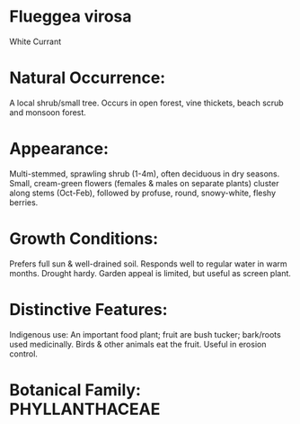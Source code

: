 # Flueggea virosa
White Currant

# Natural Occurrence:
A local shrub/small tree. Occurs in open forest, vine
thickets, beach scrub and monsoon forest.

# Appearance:
Multi-stemmed, sprawling shrub (1-4m),
often deciduous in dry seasons. Small,
cream-green flowers (females & males
on separate plants) cluster along stems
(Oct-Feb), followed by profuse, round,
snowy-white, fleshy berries.

# Growth Conditions:
Prefers full sun & well-drained soil. Responds well to
regular water in warm months. Drought hardy. Garden
appeal is limited, but useful as screen plant.

# Distinctive Features:
Indigenous use: An important food plant; fruit are bush
tucker; bark/roots used medicinally. Birds & other animals
eat the fruit. Useful in erosion control.

# Botanical Family: PHYLLANTHACEAE

<div id="qrcode"></div>
<script src="{{ site.baseurl }}{% link assets/js/qrcode.js %}"> </script>
<script type="text/javascript">
new QRCode(document.getElementById("qrcode"), "https://ericlawrey.github.io/{{ site.baseurl }}/flueggea-virosa");
</script>
